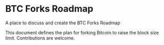 # BTC Forks Roadmap
A place to discuss and create the BTC Forks Roadmap

This document defines the plan for forking Bitcoin to raise the block size limit. Contributions are welcome.
